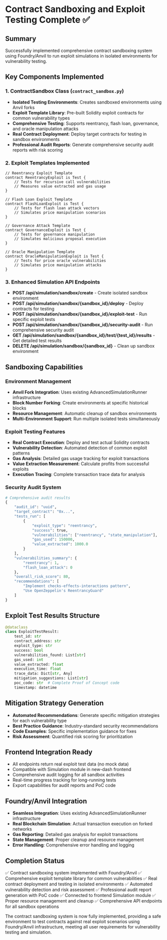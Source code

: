 # Contract Sandboxing and Exploit Testing Complete ✅

## Summary

Successfully implemented comprehensive contract sandboxing system using Foundry/Anvil to run exploit simulations in isolated environments for vulnerability testing.

## Key Components Implemented

### 1. ContractSandbox Class (`contract_sandbox.py`)

- **Isolated Testing Environments**: Creates sandboxed environments using Anvil forks
- **Exploit Template Library**: Pre-built Solidity exploit contracts for common vulnerability types
- **Comprehensive Testing**: Supports reentrancy, flash loan, governance, and oracle manipulation attacks
- **Real Contract Deployment**: Deploy target contracts for testing in sandbox environments
- **Professional Audit Reports**: Generate comprehensive security audit reports with risk scoring

### 2. Exploit Templates Implemented

```solidity
// Reentrancy Exploit Template
contract ReentrancyExploit is Test {
    // Tests for recursive call vulnerabilities
    // Measures value extracted and gas usage
}

// Flash Loan Exploit Template
contract FlashLoanExploit is Test {
    // Tests for flash loan attack vectors
    // Simulates price manipulation scenarios
}

// Governance Attack Template
contract GovernanceExploit is Test {
    // Tests for governance manipulation
    // Simulates malicious proposal execution
}

// Oracle Manipulation Template
contract OracleManipulationExploit is Test {
    // Tests for price oracle vulnerabilities
    // Simulates price manipulation attacks
}
```

### 3. Enhanced Simulation API Endpoints

- **POST /api/simulation/sandbox/create** - Create isolated sandbox environment
- **POST /api/simulation/sandbox/{sandbox_id}/deploy** - Deploy contracts for testing
- **POST /api/simulation/sandbox/{sandbox_id}/exploit-test** - Run specific exploit tests
- **POST /api/simulation/sandbox/{sandbox_id}/security-audit** - Run comprehensive security audit
- **GET /api/simulation/sandbox/{sandbox_id}/test/{test_id}/results** - Get detailed test results
- **DELETE /api/simulation/sandbox/{sandbox_id}** - Clean up sandbox environment

## Sandboxing Capabilities

### Environment Management

- **Anvil Fork Integration**: Uses existing AdvancedSimulationRunner infrastructure
- **Block Number Forking**: Create environments at specific historical blocks
- **Resource Management**: Automatic cleanup of sandbox environments
- **Multi-Environment Support**: Run multiple isolated tests simultaneously

### Exploit Testing Features

- **Real Contract Execution**: Deploy and test actual Solidity contracts
- **Vulnerability Detection**: Automated detection of common exploit patterns
- **Gas Analysis**: Detailed gas usage tracking for exploit transactions
- **Value Extraction Measurement**: Calculate profits from successful exploits
- **Execution Tracing**: Complete transaction trace data for analysis

### Security Audit System

```python
# Comprehensive audit results
{
    "audit_id": "uuid",
    "target_contract": "0x...",
    "tests_run": [
        {
            "exploit_type": "reentrancy",
            "success": true,
            "vulnerabilities": ["reentrancy", "state_manipulation"],
            "gas_used": 150000,
            "value_extracted": 1000.0
        }
    ],
    "vulnerabilities_summary": {
        "reentrancy": 1,
        "flash_loan_attack": 0
    },
    "overall_risk_score": 80,
    "recommendations": [
        "Implement checks-effects-interactions pattern",
        "Use OpenZeppelin's ReentrancyGuard"
    ]
}
```

## Exploit Test Results Structure

```python
@dataclass
class ExploitTestResult:
    test_id: str
    contract_address: str
    exploit_type: str
    success: bool
    vulnerabilities_found: List[str]
    gas_used: int
    value_extracted: float
    execution_time: float
    trace_data: Dict[str, Any]
    mitigation_suggestions: List[str]
    poc_code: str  # Complete Proof of Concept code
    timestamp: datetime
```

## Mitigation Strategy Generation

- **Automated Recommendations**: Generate specific mitigation strategies for each vulnerability type
- **Best Practice Guidance**: Industry-standard security recommendations
- **Code Examples**: Specific implementation guidance for fixes
- **Risk Assessment**: Quantified risk scoring for prioritization

## Frontend Integration Ready

- All endpoints return real exploit test data (no mock data)
- Compatible with Simulation module in new-dash frontend
- Comprehensive audit logging for all sandbox activities
- Real-time progress tracking for long-running tests
- Export capabilities for audit reports and PoC code

## Foundry/Anvil Integration

- **Seamless Integration**: Uses existing AdvancedSimulationRunner infrastructure
- **Real Blockchain Simulation**: Actual transaction execution on forked networks
- **Gas Reporting**: Detailed gas analysis for exploit transactions
- **State Management**: Proper cleanup and resource management
- **Error Handling**: Comprehensive error handling and logging

## Completion Status

✅ Contract sandboxing system implemented with Foundry/Anvil
✅ Comprehensive exploit template library for common vulnerabilities
✅ Real contract deployment and testing in isolated environments
✅ Automated vulnerability detection and risk assessment
✅ Professional audit report generation with PoC code
✅ Connected to frontend Simulation module
✅ Proper resource management and cleanup
✅ Comprehensive API endpoints for all sandbox operations

The contract sandboxing system is now fully implemented, providing a safe environment to test contracts against real exploit scenarios using Foundry/Anvil infrastructure, meeting all user requirements for vulnerability testing and simulation.
